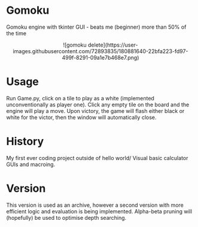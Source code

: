 # Gomoku
Gomoku engine with tkinter GUI - beats me (beginner) more than 50% of the time

<p align="center">
![gomoku delete](https://user-images.githubusercontent.com/72893835/180881640-22bfa223-fd97-499f-8291-09a1e7b468e7.png)
</p>

# Usage
Run Game.py, click on a tile to play as a white (implemented unconventionally as player one). Click any empty tile on the board and the engine will play a move. Upon victory, the game will flash either black or white for the victor, then the window will automatically close.

# History
My first ever coding project outside of hello world/ Visual basic calculator GUIs and macroing.

# Version
This version is used as an archive, however a second version with more efficient logic and evaluation is being implemented. Alpha-beta pruning will (hopefully) be used to optimise depth searching.



